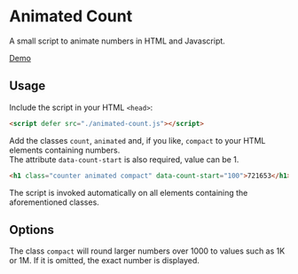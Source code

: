 # Animated Count

A small script to animate numbers in HTML and Javascript.

[Demo](https://oelna.github.io/animated-count/)

## Usage

Include the script in your HTML `<head>`:

```html
<script defer src="./animated-count.js"></script>
```

Add the classes `count`, `animated` and, if you like, `compact` to your HTML elements containing numbers.  
The attribute `data-count-start` is also required, value can be 1.

```html
<h1 class="counter animated compact" data-count-start="100">721653</h1>
```

The script is invoked automatically on all elements containing the aforementioned classes.

## Options

The class `compact` will round larger numbers over 1000 to values such as 1K or 1M. If it is omitted, the exact number is displayed.

